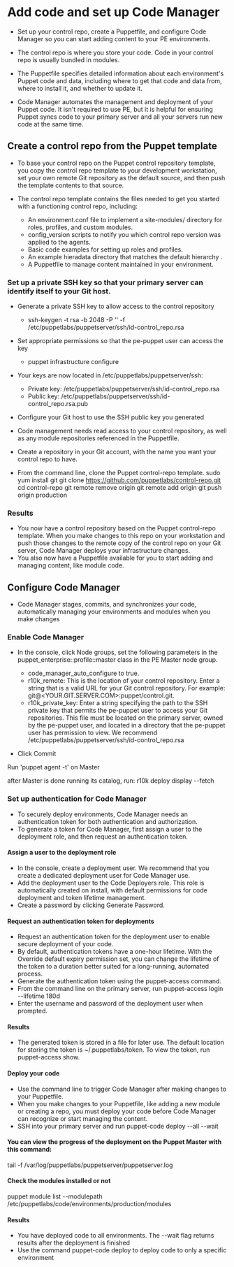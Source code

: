 # Add code and set up Code Manager

 - Set up your control repo, create a Puppetfile, and configure Code Manager so you can start adding content to your PE environments.

 - The control repo is where you store your code. Code in your control repo is usually bundled in modules.

 - The Puppetfile specifies detailed information about each environment's Puppet code and data, including where to get that code and data from, where to install it, and whether to update it.

 - Code Manager automates the management and deployment of your Puppet code. It isn't required to use PE, but it is helpful for ensuring Puppet syncs code to your primary server and all your servers run new code at the same time.
 
## Create a control repo from the Puppet template

 - To base your control repo on the Puppet control repository template, you copy the control repo template to your development workstation, set your own remote Git repository as the default source, and then push the template contents to that source.

 - The control repo template contains the files needed to get you started with a functioning control repo, including:
	- An environment.conf file to implement a site-modules/ directory for roles, profiles, and custom modules.
	- config_version scripts to notify you which control repo version was applied to the agents.
	- Basic code examples for setting up roles and profiles.
	- An example hieradata directory that matches the default hierarchy .
	- A Puppetfile to manage content maintained in your environment.

### Set up a private SSH key so that your primary server can identify itself to your Git host.
 - Generate a private SSH key to allow access to the control repository
	- ssh-keygen -t rsa -b 2048 -P '' -f /etc/puppetlabs/puppetserver/ssh/id-control_repo.rsa
 - Set appropriate permissions so that the pe-puppet user can access the key
	- puppet infrastructure configure

 - Your keys are now located in /etc/puppetlabs/puppetserver/ssh:
	- Private key: /etc/puppetlabs/puppetserver/ssh/id-control_repo.rsa
	- Public key: /etc/puppetlabs/puppetserver/ssh/id-control_repo.rsa.pub

 - Configure your Git host to use the SSH public key you generated
 - Code management needs read access to your control repository, as well as any module repositories referenced in the Puppetfile.
 - Create a repository in your Git account, with the name you want your control repo to have.
 
  - From the command line, clone the Puppet control-repo template.
	sudo yum install git
	git clone https://github.com/puppetlabs/control-repo.git
	cd control-repo
	git remote remove origin
	git remote add origin <URL OF YOUR GIT REPOSITORY>
	git push origin production
### Results
 - You now have a control repository based on the Puppet control-repo template. When you make changes to this repo on your workstation and push those changes to the remote copy of the control repo on your Git server, Code Manager deploys your infrastructure changes.
 - You also now have a Puppetfile available for you to start adding and managing content, like module code.

## Configure Code Manager
 - Code Manager stages, commits, and synchronizes your code, automatically managing your environments and modules when you make changes

### Enable Code Manager
 - In the console, click Node groups, set the following parameters in the puppet_enterprise::profile::master class in the PE Master node group.
	 - code_manager_auto_configure to true.
	 - r10k_remote: This is the location of your control repository. Enter a string that is a valid URL for your Git control repository. For example: git@<YOUR.GIT.SERVER.COM>:puppet/control.git.
	 - r10k_private_key: Enter a string specifying the path to the SSH private key that permits the pe-puppet user to access your Git repositories. This file must be located on the primary server, owned by the pe-puppet user, and located in a directory that the pe-puppet user has permission to view. We recommend /etc/puppetlabs/puppetserver/ssh/id-control_repo.rsa

 - Click Commit

Run 'puppet agent -t' on Master

after Master is done running its catalog, run:
r10k deploy display --fetch

### Set up authentication for Code Manager
 - To securely deploy environments, Code Manager needs an authentication token for both authentication and authorization.
 - To generate a token for Code Manager, first assign a user to the deployment role, and then request an authentication token.
#### Assign a user to the deployment role 
 - In the console, create a deployment user. We recommend that you create a dedicated deployment user for Code Manager use.
 - Add the deployment user to the Code Deployers role. This role is automatically created on install, with default permissions for code deployment and token lifetime management.
 - Create a password by clicking Generate Password.

#### Request an authentication token for deployments
 - Request an authentication token for the deployment user to enable secure deployment of your code.
 - By default, authentication tokens have a one-hour lifetime. With the Override default expiry permission set, you can change the lifetime of the token to a duration better suited for a long-running, automated process.
 - Generate the authentication token using the puppet-access command.
 - From the command line on the primary server, run 
	puppet-access login --lifetime 180d
 - Enter the username and password of the deployment user when prompted.

#### Results
 - The generated token is stored in a file for later use. The default location for storing the token is ~/.puppetlabs/token. To view the token, run puppet-access show.


#### Deploy your code
 - Use the command line to trigger Code Manager after making changes to your Puppetfile.
 - When you make changes to your Puppetfile, like adding a new module or creating a repo, you must deploy your code before Code Manager can recognize or start managing the content.
 - SSH into your primary server and run 
	puppet-code deploy --all --wait

#### You can view the progress of the deployment on the Puppet Master with this command:
tail -f /var/log/puppetlabs/puppetserver/puppetserver.log

#### Check the modules installed or not
puppet module list --modulepath /etc/puppetlabs/code/environments/production/modules

#### Results
 - You have deployed code to all environments. The --wait flag returns results after the deployment is finished
 - Use the command puppet-code deploy <ENVIRONMENT> to deploy code to only a specific environment